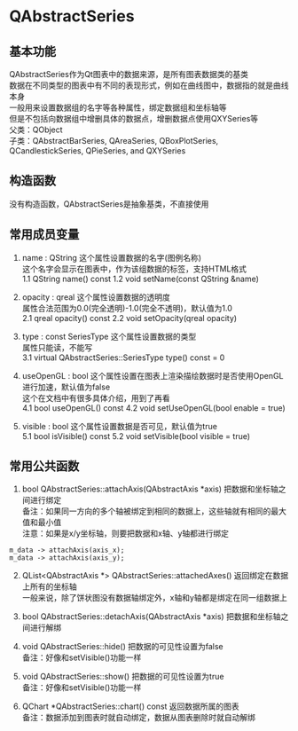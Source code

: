# QAbstractSeries

## 基本功能
QAbstractSeries作为Qt图表中的数据来源，是所有图表数据类的基类  
数据在不同类型的图表中有不同的表现形式，例如在曲线图中，数据指的就是曲线本身  
一般用来设置数据组的名字等各种属性，绑定数据组和坐标轴等  
但是不包括向数据组中增删具体的数据点，增删数据点使用QXYSeries等  
父类：QObject  
子类：QAbstractBarSeries, QAreaSeries, QBoxPlotSeries, QCandlestickSeries, QPieSeries, and QXYSeries  


## 构造函数
没有构造函数，QAbstractSeries是抽象基类，不直接使用  


## 常用成员变量
1. name : QString
这个属性设置数据的名字(图例名称)  
这个名字会显示在图表中，作为该组数据的标签，支持HTML格式  
1.1 QString name() const
1.2 void setName(const QString &name)

2. opacity : qreal
这个属性设置数据的透明度  
属性合法范围为0.0(完全透明)-1.0(完全不透明)，默认值为1.0  
2.1 qreal opacity() const
2.2 void setOpacity(qreal opacity)

3. type : const SeriesType
这个属性设置数据的类型  
属性只能读，不能写  
3.1 virtual QAbstractSeries::SeriesType type() const = 0

4. useOpenGL : bool
这个属性设置在图表上渲染描绘数据时是否使用OpenGL进行加速，默认值为false  
这个在文档中有很多具体介绍，用到了再看  
4.1  bool useOpenGL() const
4.2 void setUseOpenGL(bool enable = true)

5. visible : bool
这个属性设置数据是否可见，默认值为true  
5.1 bool isVisible() const
5.2 void setVisible(bool visible = true)


## 常用公共函数
1. bool QAbstractSeries::attachAxis(QAbstractAxis \*axis)
把数据和坐标轴之间进行绑定  
备注：如果同一方向的多个轴被绑定到相同的数据上，这些轴就有相同的最大值和最小值  
注意：如果是x/y坐标轴，则要把数据和x轴、y轴都进行绑定  
```
m_data -> attachAxis(axis_x);
m_data -> attachAxis(axis_y);
```

2. QList<QAbstractAxis \*> QAbstractSeries::attachedAxes()
返回绑定在数据上所有的坐标轴  
一般来说，除了饼状图没有数据轴绑定外，x轴和y轴都是绑定在同一组数据上  

3. bool QAbstractSeries::detachAxis(QAbstractAxis \*axis)
把数据和坐标轴之间进行解绑  

4. void QAbstractSeries::hide()
把数据的可见性设置为false  
备注：好像和setVisible()功能一样  

5. void QAbstractSeries::show()
把数据的可见性设置为true  
备注：好像和setVisible()功能一样  

6. QChart \*QAbstractSeries::chart() const
返回数据所属的图表  
备注：数据添加到图表时就自动绑定，数据从图表删除时就自动解绑  

